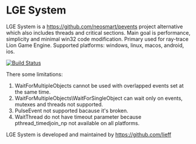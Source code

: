 LGE System
==========

LGE System is a https://github.com/neosmart/pevents project alternative which also includes threads and critical sections.
Main goal is performance, simplicity and minimal win32 code modification. Primary used for ray-trace Lion Game Engine.
Supported platforms: windows, linux, macos, android, ios.


[![Build Status](http://img.shields.io/travis/lieff/lge_system.svg)](https://travis-ci.org/lieff/lge_system)

There some limitations:
  1. WaitForMultipleObjects cannot be used with overlapped events set at the same time.
  2. WaitForMultipleObjects\WaitForSingleObject can wait only on events, mutexes and threads not supported.
  3. PulseEvent not supported bacause it's broken.
  4. WaitThread do not have timeout parameter because pthread_timedjoin_np not available on all platforms.

LGE System is developed and maintained by https://github.com/lieff
